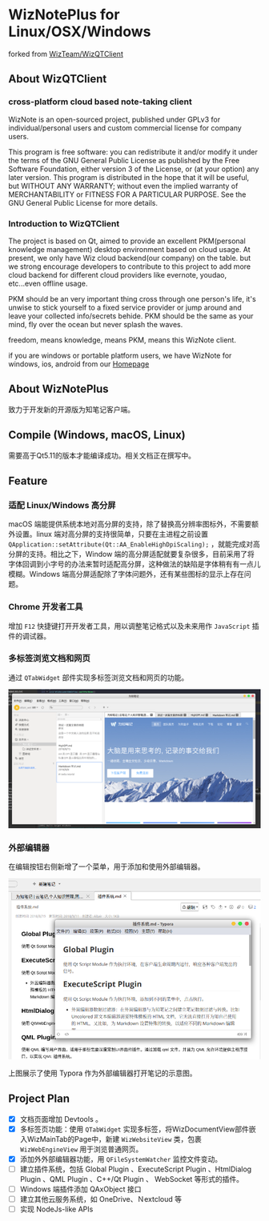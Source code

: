 # WizNotePlus for Linux/OSX/Windows

forked from [WizTeam/WizQTClient](https://github.com/WizTeam/WizQTClient)

## About WizQTClient

### cross-platform cloud based note-taking client

WizNote is an open-sourced project, published under GPLv3 for individual/personal users and custom commercial license for company users.

This program is free software: you can redistribute it and/or modify it under the terms of the GNU General Public License as published by the Free Software Foundation, either version 3 of the License, or (at your option) any later version. This program is distributed in the hope that it will be useful, but WITHOUT ANY WARRANTY; without even the implied warranty of MERCHANTABILITY or FITNESS FOR A PARTICULAR PURPOSE.  See the GNU General Public License for more details.

### Introduction to  WizQTClient

The project is based on Qt, aimed to provide an excellent PKM(personal knowledge management) desktop environment based on cloud usage. At present, we only have Wiz cloud backend(our company) on the table. but we strong encourage developers to contribute to this project to add more cloud backend for different cloud providers like evernote, youdao, etc...even offline usage.

PKM should be an very important thing cross through one person's life, it's unwise to stick yourself to a fixed service provider or jump around and leave your collected info/secrets behide. PKM should be the same as your mind, fly over the ocean but never splash the waves.

freedom, means knowledge, means PKM, means this WizNote client.

if you are windows or portable platform users, we have WizNote for windows, ios, android from our [Homepage](http://www.wiznote.com)

## About WizNotePlus

致力于开发新的开源版为知笔记客户端。

## Compile (Windows, macOS, Linux)

需要高于Qt5.11的版本才能编译成功。相关文档正在撰写中。

## Feature

### 适配 Linux/Windows 高分屏

macOS 端能提供系统本地对高分屏的支持，除了替换高分辨率图标外，不需要额外设置。linux 端对高分屏的支持很简单，只要在主进程之前设置 `QApplication::setAttribute(Qt::AA_EnableHighDpiScaling);` ，就能完成对高分屏的支持。相比之下，Window 端的高分屏适配就要复杂很多，目前采用了将字体回调到小字号的办法来暂时适配高分屏，这种做法的缺陷是字体稍有有一点儿模糊。Windows 端高分屏适配除了字体问题外，还有某些图标的显示上存在问题。

### Chrome 开发者工具

增加 `F12` 快捷键打开开发者工具，用以调整笔记格式以及未来用作 `JavaScript` 插件的调试器。

### 多标签浏览文档和网页

通过 `QTabWidget` 部件实现多标签浏览文档和网页的功能。

![tabViewer](documents/images/tabViewer.png?raw=true)

### 外部编辑器

在编辑按钮右侧新增了一个菜单，用于添加和使用外部编辑器。

![extenalEditor](documents/images/external_editor.png?raw=true)

上图展示了使用 Typora 作为外部编辑器打开笔记的示意图。

## Project Plan

- [x] 文档页面增加 Devtools 。
- [x] 多标签页功能：使用 `QTabWidget` 实现多标签，将WizDocumentView部件嵌入WizMainTab的Page中，新建 `WizWebsiteView` 类，包裹 `WizWebEngineView` 用于浏览普通网页。
- [x] 添加外外部编辑器功能，用 `QFileSystemWatcher` 监控文件变动。
- [ ] 建立插件系统，包括 Global Plugin 、ExecuteScript Plugin 、HtmlDialog Plugin 、QML Plugin 、C++/Qt Plugin 、 WebSocket 等形式的插件。
- [ ] Windows 端插件添加 QAxObject 接口
- [ ] 建立其他云服务系统，如 OneDrive、Ｎextcloud 等
- [ ] 实现 NodeJs-like APIs
